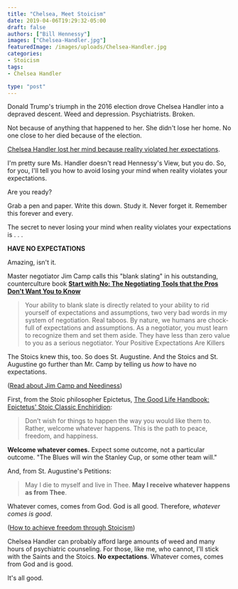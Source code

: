 ```yaml
---
title: "Chelsea, Meet Stoicism"
date: 2019-04-06T19:29:32-05:00
draft: false
authors: ["Bill Hennessy"]
images: ["Chelsea-Handler.jpg"]
featuredImage: /images/uploads/Chelsea-Handler.jpg
categories: 
- Stoicism
tags:
- Chelsea Handler

type: "post"
---
```


Donald Trump's triumph in the 2016 election drove Chelsea Handler into a depraved descent. Weed and depression. Psychiatrists. Broken. 

Not because of anything that happened to her. She didn't lose her home. No one close to her died because of the election. 

[Chelsea Handler lost her mind because reality violated her expectations](https://www.breitbart.com/entertainment/2019/04/06/watch-chelsea-handler-admits-trumps-election-drove-her-to-seek-psychiatric-help-and-drugs/). 

I'm pretty sure Ms. Handler doesn't read Hennessy's View, but you do. So, for you, I'll tell you how to avoid losing your mind when reality violates your expectations. 

Are you ready? 

Grab a pen and paper. Write this down. Study it. Never forget it. Remember this forever and every. 

The secret to never losing your mind when reality violates your expectations is . . . 

**HAVE NO EXPECTATIONS**

Amazing, isn't it. 

Master negotiator Jim Camp calls this "blank slating" in his outstanding, counterculture book [**Start with No: The Negotiating Tools that the Pros Don't Want You to Know**](https://read.amazon.com/kp/embed?asin=B003EY7JEE&preview=newtab&linkCode=kpe&ref_=cm_sw_r_kb_dp_MBuQCb18RBF0D)

> Your ability to blank slate is directly related to your ability to rid yourself of expectations and assumptions, two very bad words in my system of negotiation. Real taboos. By nature, we humans are chock-full of expectations and assumptions. As a negotiator, you must learn to recognize them and set them aside. They have less than zero value to you as a serious negotiator. Your Positive Expectations Are Killers

The Stoics knew this, too. So does St. Augustine. And the Stoics and St. Augustine go further than Mr. Camp by telling us *how* to have no expectations. 

([Read about Jim Camp and Neediness](https://www.hennessysview.com/2017/03/24/neediness/))


First, from the Stoic philosopher Epictetus, [The Good Life Handbook: Epictetus' Stoic Classic Enchiridion](https://www.amazon.com/Good-Life-Handbook-Epictetus-Enchiridion/dp/0920219144/ref=tmm_pap_swatch_0?_encoding=UTF8&qid=1554597913&sr=8-1):

> Don’t wish for things to happen the way you would like them to. Rather, welcome whatever happens. This is the path to peace, freedom, and happiness.

**Welcome whatever comes.** Expect some outcome, not a particular outcome. "The Blues will win the Stanley Cup, or some other team will." 

And, from St. Augustine's Petitions:

> May I die to myself and live in Thee. **May I receive whatever happens as from Thee**.

Whatever comes, comes from God. God is all good. Therefore, *whatever comes is good*. 

([How to achieve freedom through Stoicism](https://www.hennessysview.com/2017/07/16/free-forever-through-stoicism/))

Chelsea Handler can probably afford large amounts of weed and many hours of psychiatric counseling. For those, like me, who cannot, I'll stick with the Saints and the Stoics. **No expectations**. Whatever comes, comes from God and is good. 

It's all good. 